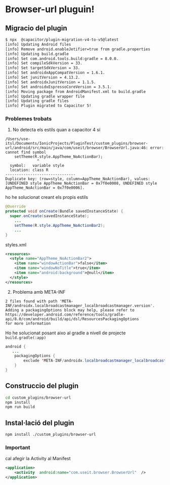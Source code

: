 # Browser-url pluguin!
## Migracio del plugin

```bash
$ npx  @capacitor/plugin-migration-v4-to-v5@latest
[info] Updating Android files
[info] Remove android.enableJetifier=true from gradle.properties
[info] Updating build.gradle
[info] Set com.android.tools.build:gradle = 8.0.0.
[info] Set compileSdkVersion = 33.
[info] Set targetSdkVersion = 33.
[info] Set androidxAppCompatVersion = 1.6.1.
[info] Set junitVersion = 4.13.2.
[info] Set androidxJunitVersion = 1.1.5.
[info] Set androidxEspressoCoreVersion = 3.5.1.
[info] Moving package from AndroidManifest.xml to build.gradle
[info] Updating gradle wrapper file
[info] Updating gradle files
[info] Plugin migrated to Capacitor 5!
```

### Problemes trobats

 1.  No detecta els estils quan a capacitor 4 sí
```
/Users/use-itsl/Documents/IonicProjects/PluginTest/custom_plugins/browser-url/android/src/main/java/com/useit/browser/BrowserUrl.java:46: error: cannot find symbol
    setTheme(R.style.AppTheme_NoActionBar);
              ^
  symbol:   variable style
  location: class R
-------------------------------
Duplicate key: (row=style, column=AppTheme_NoActionBar), values: [UNDEFINED style AppTheme_NoActionBar = 0x7f0e0008, UNDEFINED style AppTheme_NoActionBar = 0x7f0e0006].

```
ho he solucionat creant els propis estils
```java
@Override  
protected void onCreate(Bundle savedInstanceState) {  
  super.onCreate(savedInstanceState);  
    ...
    setTheme(R.style.AppTheme_NoActionBar2);
    ...
}
```
styles.xml
```xml
<resources>   
  <style name="AppTheme_NoActionBar2">  
    <item name="windowActionBar">false</item>  
    <item name="windowNoTitle">true</item>  
    <item name="android:background">@null</item>  
  </style>  
</resources>
```
 2.  Problema amb META-INF

```
2 files found with path 'META-INF/androidx.localbroadcastmanager_localbroadcastmanager.version'.
Adding a packagingOptions block may help, please refer to
https://developer.android.com/reference/tools/gradle-api/8.0/com/android/build/api/dsl/ResourcesPackagingOptions
for more information
```
Ho he solucionat posant aixo al gradle a nivell de projecte `build.gradle(:app)`
```java
android {
   ...
    packagingOptions {
        exclude 'META-INF/androidx.localbroadcastmanager_localbroadcastmanager.version'
    }
}
```

## Construccio del plugin

```bash
cd custom_plugins/browser-url
npm install
npm run build
```

## Instal·lació del plugin
```bash
npm install ./custom_plugins/browser-url
```
### Important
cal afegir la Activity al Manifest


```xml
<application>
	<activity  android:name="com.useit.browser.BrowserUrl"  />
</application>
```
